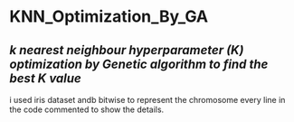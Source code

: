 # KNN_Optimization_By_GA
## _k nearest neighbour hyperparameter (K) optimization by Genetic algorithm to find the best K value_

i used iris dataset andb bitwise to represent the chromosome every line in the code commented to show the details.
